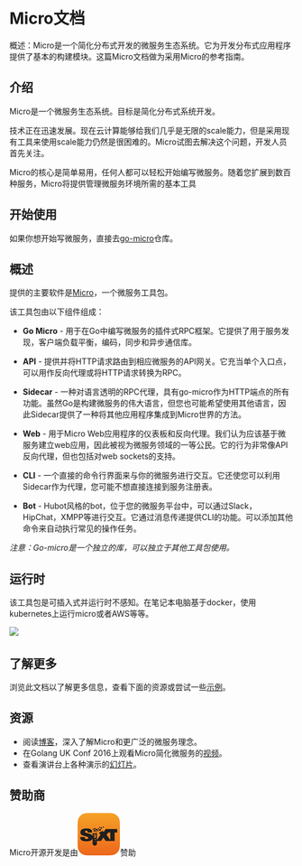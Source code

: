 # Micro文档

概述：Micro是一个简化分布式开发的微服务生态系统。它为开发分布式应用程序提供了基本的构建模块。这篇Micro文档做为采用Micro的参考指南。

## 介绍
Micro是一个微服务生态系统。目标是简化分布式系统开发。

技术正在迅速发展。现在云计算能够给我们几乎是无限的scale能力，但是采用现有工具来使用scale能力仍然是很困难的。Micro试图去解决这个问题，开发人员首先关注。

Micro的核心是简单易用，任何人都可以轻松开始编写微服务。随着您扩展到数百种服务，Micro将提供管理微服务环境所需的基本工具

## 开始使用
如果你想开始写微服务，直接去[go-micro](https://github.com/micro/go-micro)仓库。

## 概述

提供的主要软件是[Micro](https://github.com/micro/micro)，一个微服务工具包。

该工具包由以下组件组成：

- **Go Micro** - 用于在Go中编写微服务的插件式RPC框架。它提供了用于服务发现，客户端负载平衡，编码，同步和异步通信库。

- **API** - 提供并将HTTP请求路由到相应微服务的API网关。它充当单个入口点，可以用作反向代理或将HTTP请求转换为RPC。

- **Sidecar** - 一种对语言透明的RPC代理，具有go-micro作为HTTP端点的所有功能。虽然Go是构建微服务的伟大语言，但您也可能希望使用其他语言，因此Sidecar提供了一种将其他应用程序集成到Micro世界的方法。

- **Web** - 用于Micro Web应用程序的仪表板和反向代理。我们认为应该基于微服务建立web应用，因此被视为微服务领域的一等公民。它的行为非常像API反向代理，但也包括对web sockets的支持。

- **CLI** - 一个直接的命令行界面来与你的微服务进行交互。它还使您可以利用Sidecar作为代理，您可能不想直接连接到服务注册表。

- **Bot** - Hubot风格的bot，位于您的微服务平台中，可以通过Slack，HipChat，XMPP等进行交互。它通过消息传递提供CLI的功能。可以添加其他命令来自动执行常见的操作任务。

*注意：Go-micro是一个独立的库，可以独立于其他工具包使用。*

## 运行时
该工具包是可插入式并运行时不感知。在笔记本电脑基于docker，使用kubernetes上运行micro或者AWS等等。

![](overview.png)

## 了解更多
浏览此文档以了解更多信息，查看下面的资源或尝试一些[示例](https://github.com/micro/examples)。

## 资源
- 阅读[博客](https://micro.mu/blog/)，深入了解Micro和更广泛的微服务理念。
- 在Golang UK Conf 2016上观看Micro简化微服务的[视频](https://www.youtube.com/watch?v=xspaDovwk34)。
- 查看演讲台上各种演示的[幻灯片](https://speakerdeck.com/asim)。

## 赞助商
Micro开源开发是由![](sixt_logo.png)赞助
